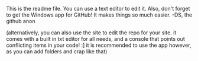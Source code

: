 This is the readme file. You can use a text editor to edit it. Also, don't forget to get the Windows app for GitHub! It makes things so much easier. -DS, the github anon

(alternatively, you can also use the site to edit the repo for your site. it comes with a built in txt editor for all needs, and a console that points out conflicting items in your code! :] it is recommended to use the app however, as you can add folders and crap like that)
